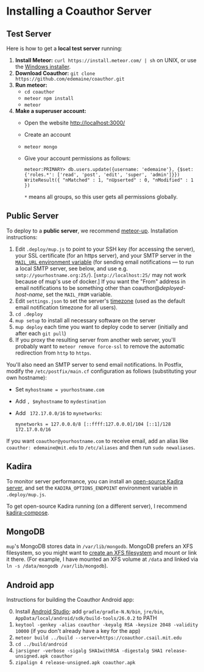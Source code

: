 # Installing a Coauthor Server

## Test Server

Here is how to get a **local test server** running:

1. **Install Meteor:** `curl https://install.meteor.com/ | sh` on UNIX, or use
   the [Windows installer](https://www.meteor.com/install).
2. **Download Coauthor:** `git clone https://github.com/edemaine/coauthor.git`
3. **Run meteor:**
   * `cd coauthor`
   * `meteor npm install`
   * `meteor`
4. **Make a superuser account:**
   * Open the website [http://localhost:3000/](http://localhost:3000/)
   * Create an account
   * `meteor mongo`
   * Give your account permissions as follows:

     ```
     meteor:PRIMARY> db.users.update({username: 'edemaine'}, {$set: {'roles.*': ['read', 'post', 'edit', 'super', 'admin']}})
     WriteResult({ "nMatched" : 1, "nUpserted" : 0, "nModified" : 1 })
     ```

     `*` means all groups, so this user gets all permissions globally.

## Public Server

To deploy to a **public server**, we recommend
[meteor-up](https://github.com/kadirahq/meteor-up).
Installation instructions:

1. Edit `.deploy/mup.js` to point to your SSH key (for accessing the server),
   your SSL certificate (for an https server), and your SMTP server in the
   [`MAIL_URL` environment variable](https://docs.meteor.com/api/email.html)
   (for sending email notifications &mdash; to run a local SMTP server,
   see below, and use e.g. `smtp://yourhostname.org:25/`).
   [`smtp://localhost:25/` may not work because of mup's use of docker.]
   If you want the "From" address in email notifications to be something
   other than coauthor@*deployed-host-name*, set the `MAIL_FROM` variable.
2. Edit `settings.json` to set the server's
   [timezone](https://en.wikipedia.org/wiki/List_of_tz_database_time_zones)
   (used as the default email notification timezone for all users).
3. `cd .deploy`
4. `mup setup` to install all necessary software on the server
5. `mup deploy` each time you want to deploy code to server
   (initially and after each `git pull`)
6. If you proxy the resulting server from another web server,
   you'll probably want to `meteor remove force-ssl` to remove the automatic
   redirection from `http` to `https`.

You'll also need an SMTP server to send email notifications.
In Postfix, modify the `/etc/postfix/main.cf` configuration as follows
(substituting your own hostname):

 * Set `myhostname = yourhostname.com`
 * Add `, $myhostname` to `mydestination`
 * Add ` 172.17.0.0/16` to `mynetworks`:

   `mynetworks = 127.0.0.0/8 [::ffff:127.0.0.0]/104 [::1]/128 172.17.0.0/16`

If you want `coauthor@yourhostname.com` to receive email,
add an alias like `coauthor: edemaine@mit.edu` to `/etc/aliases`
and then run `sudo newaliases`.

## Kadira

To monitor server performance, you can install an
[open-source Kadira server](https://github.com/kadira-open/kadira-server),
and set the `KADIRA_OPTIONS_ENDPOINT` environment variable in `.deploy/mup.js`.

To get open-source Kadira running (on a different server), I recommend
[kadira-compose](https://github.com/edemaine/kadira-compose).

## MongoDB

`mup`'s MongoDB stores data in `/var/lib/mongodb`.  MongoDB prefers an XFS
filesystem, so you might want to
[create an XFS filesystem](http://ask.xmodulo.com/create-mount-xfs-file-system-linux.html)
and mount or link it there.
(For example, I have mounted an XFS volume at `/data` and linked via
`ln -s /data/mongodb /var/lib/mongodb`).

## Android app

Instructions for building the Coauthor Android app:

0. Install [Android Studio](https://developer.android.com/studio/);
   add `gradle/gradle-N.N/bin`, `jre/bin`,
   `AppData/local/android/sdk/build-tools/26.0.2` to PATH
1. `keytool -genkey -alias coauthor -keyalg RSA -keysize 2048 -validity 10000`
   (if you don't already have a key for the app)
2. `meteor build ../build --server=https://coauthor.csail.mit.edu`
3. `cd ../build/android`
4. `jarsigner -verbose -sigalg SHA1withRSA -digestalg SHA1 release-unsigned.apk coauthor`
5. `zipalign 4 release-unsigned.apk coauthor.apk`
